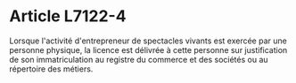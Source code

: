 # Article L7122-4

Lorsque l'activité d'entrepreneur de spectacles vivants est exercée par une personne physique, la licence est délivrée à cette personne sur justification de son immatriculation au registre du commerce et des sociétés ou au répertoire des métiers.